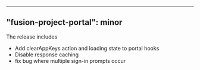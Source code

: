 
---
"fusion-project-portal": minor
--- 
The release includes
- Add clearAppKeys action and loading state to portal hooks
- Disable response caching
- fix bug where multiple sign-in prompts occur
